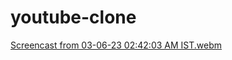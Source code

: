 # youtube-clone

[Screencast from 03-06-23 02:42:03 AM IST.webm](https://github.com/Lovegupta112/youtube-clone/assets/90507983/ba60df94-3456-4a9f-89c6-df0521cc540d)
